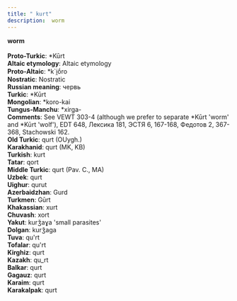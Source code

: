 ```yaml
---
title: " kurt"
description:  worm
---
```

<strong> worm</strong><br><br>
<strong>Proto-Turkic</strong>:  *Kūrt<br>
<strong>Altaic etymology</strong>:  Altaic etymology<br>
<strong> Proto-Altaic</strong>:  *k`i̯ṓro<br>
<strong>Nostratic</strong>:  Nostratic<br>
<strong>Russian meaning</strong>:  червь<br>
<strong>Turkic</strong>:  *Kūrt<br>
<strong>Mongolian</strong>:  *koro-kai<br>
<strong>Tungus-Manchu</strong>:  *xirga-<br>
<strong>Comments</strong>:  See VEWT 303-4 (although we prefer to separate *Kūrt 'worm' and *Kūrt 'wolf'), EDT 648, Лексика 181, ЭСТЯ 6, 167-168, Федотов 2, 367-368, Stachowski 162.<br>
<strong>Old Turkic</strong>:  qurt (OUygh.)<br>
<strong>Karakhanid</strong>:  qurt (MK, KB)<br>
<strong>Turkish</strong>:  kurt<br>
<strong>Tatar</strong>:  qort<br>
<strong>Middle Turkic</strong>:  qurt (Pav. C., MA)<br>
<strong>Uzbek</strong>:  qurt<br>
<strong>Uighur</strong>:  qurut<br>
<strong>Azerbaidzhan</strong>:  Gurd<br>
<strong>Turkmen</strong>:  Gūrt<br>
<strong>Khakassian</strong>:  xurt<br>
<strong>Chuvash</strong>:  xort<br>
<strong>Yakut</strong>:  kurǯaɣa 'small parasites'<br>
<strong>Dolgan</strong>:  kurǯaga<br>
<strong>Tuva</strong>:  qu'rt<br>
<strong>Tofalar</strong>:  qu'rt<br>
<strong>Kirghiz</strong>:  qurt<br>
<strong>Kazakh</strong>:  qu_rt<br>
<strong>Balkar</strong>:  qurt<br>
<strong>Gagauz</strong>:  qurt<br>
<strong>Karaim</strong>:  qurt<br>
<strong>Karakalpak</strong>:  qurt<br>



